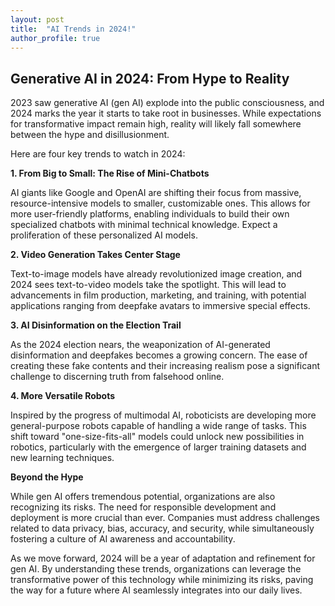 ```yaml
---
layout: post
title:  "AI Trends in 2024!"
author_profile: true
---
```



## Generative AI in 2024: From Hype to Reality

2023 saw generative AI (gen AI) explode into the public consciousness, and 2024 marks the year it starts to take root in businesses. While expectations for transformative impact remain high, reality will likely fall somewhere between the hype and disillusionment. 

Here are four key trends to watch in 2024:

**1. From Big to Small: The Rise of Mini-Chatbots**

AI giants like Google and OpenAI are shifting their focus from massive, resource-intensive models to smaller, customizable ones. This allows for more user-friendly platforms, enabling individuals to build their own specialized chatbots with minimal technical knowledge. Expect a proliferation of these personalized AI models.

**2. Video Generation Takes Center Stage**

Text-to-image models have already revolutionized image creation, and 2024 sees text-to-video models take the spotlight. This will lead to advancements in film production, marketing, and training, with potential applications ranging from deepfake avatars to immersive special effects.

**3. AI Disinformation on the Election Trail**

As the 2024 election nears, the weaponization of AI-generated disinformation and deepfakes becomes a growing concern. The ease of creating these fake contents and their increasing realism pose a significant challenge to discerning truth from falsehood online.

**4. More Versatile Robots**

Inspired by the progress of multimodal AI, roboticists are developing more general-purpose robots capable of handling a wide range of tasks. This shift toward "one-size-fits-all" models could unlock new possibilities in robotics, particularly with the emergence of larger training datasets and new learning techniques.

**Beyond the Hype**

While gen AI offers tremendous potential, organizations are also recognizing its risks. The need for responsible development and deployment is more crucial than ever. Companies must address challenges related to data privacy, bias, accuracy, and security, while simultaneously fostering a culture of AI awareness and accountability.

As we move forward, 2024 will be a year of adaptation and refinement for gen AI. By understanding these trends, organizations can leverage the transformative power of this technology while minimizing its risks, paving the way for a future where AI seamlessly integrates into our daily lives.
